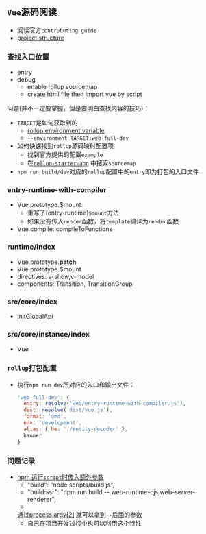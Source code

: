 ## `Vue`源码阅读

* 阅读官方`contrubuting guide`
* [project structure](https://github.com/vuejs/vue/blob/dev/.github/CONTRIBUTING.md#project-structure)

### 查找入口位置

* entry
* debug
  * enable rollup sourcemap
  * create html file then import vue by script

问题(并不一定要掌握，但是要明白查找内容的技巧)：

* `TARGET`是如何获取到的
  * [rollup environment variable](https://rollupjs.org/guide/en/#--environment-values)
  * `--environment TARGET:web-full-dev`
* 如何快速找到`rollup`源码映射配置项
  * 找到官方提供的配置`example`
  * 在[`rollup-starter-app`](https://github.com/rollup/rollup-starter-app) 中搜索`sourcemap`
* `npm run build/dev`对应的`rollup`配置中的`entry`即为打包的入口文件

### entry-runtime-with-compiler

* Vue.prototype.$mount:
  * 重写了(entry-runtime)`$mount`方法
  * 如果没有传入`render`函数，将`template`编译为`render`函数
* Vue.compile: compileToFunctions

### runtime/index

* Vue.prototype.__patch__
* Vue.prototype.$mount
* directives: v-show,v-model
* components: Transition, TransitionGroup

### src/core/index

* initGlobalApi

### src/core/instance/index

* Vue

### `rollup`打包配置

* 执行`npm run dev`所对应的入口和输出文件：
  ```js
  'web-full-dev': {
    entry: resolve('web/entry-runtime-with-compiler.js'),
    dest: resolve('dist/vue.js'),
    format: 'umd',
    env: 'development',
    alias: { he: './entity-decoder' },
    banner
  }
  ```

### 问题记录

* [npm 运行`script`时传入额外参数](https://docs.npmjs.com/cli/v6/commands/npm-run-script)
  * "build": "node scripts/build.js",
  * "build:ssr": "npm run build -- web-runtime-cjs,web-server-renderer",
  *
  通过[process.argv[2]](https://github.com/vuejs/vue/blob/4f81b5db9ab553ca0abe0706ac55ceb861344330/scripts/build.js#L14-L24)
  就可以拿到`--`后面的参数
  * 自己在项目开发过程中也可以利用这个特性
